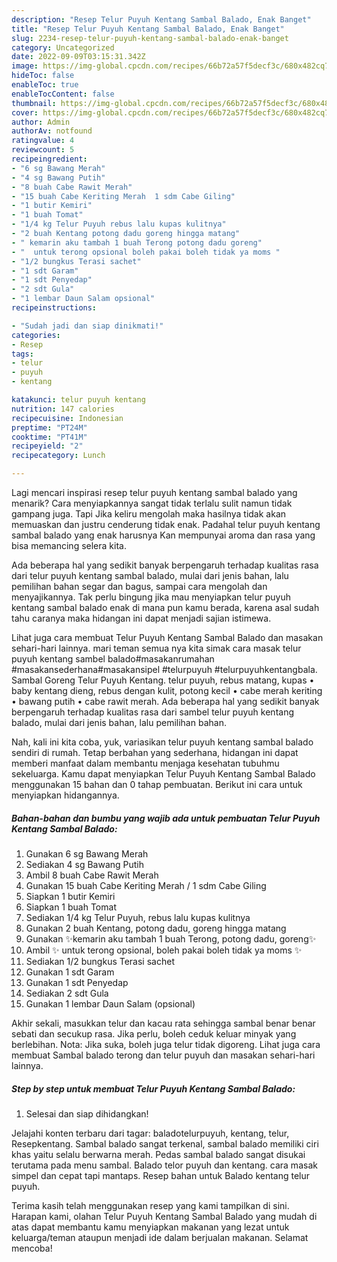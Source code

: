```yaml
---
description: "Resep Telur Puyuh Kentang Sambal Balado, Enak Banget"
title: "Resep Telur Puyuh Kentang Sambal Balado, Enak Banget"
slug: 2234-resep-telur-puyuh-kentang-sambal-balado-enak-banget
category: Uncategorized
date: 2022-09-09T03:15:31.342Z
image: https://img-global.cpcdn.com/recipes/66b72a57f5decf3c/680x482cq70/telur-puyuh-kentang-sambal-balado-foto-resep-utama.jpg
hideToc: false
enableToc: true
enableTocContent: false
thumbnail: https://img-global.cpcdn.com/recipes/66b72a57f5decf3c/680x482cq70/telur-puyuh-kentang-sambal-balado-foto-resep-utama.jpg
cover: https://img-global.cpcdn.com/recipes/66b72a57f5decf3c/680x482cq70/telur-puyuh-kentang-sambal-balado-foto-resep-utama.jpg
author: Admin
authorAv: notfound
ratingvalue: 4
reviewcount: 5
recipeingredient:
- "6 sg Bawang Merah"
- "4 sg Bawang Putih"
- "8 buah Cabe Rawit Merah"
- "15 buah Cabe Keriting Merah  1 sdm Cabe Giling"
- "1 butir Kemiri"
- "1 buah Tomat"
- "1/4 kg Telur Puyuh rebus lalu kupas kulitnya"
- "2 buah Kentang potong dadu goreng hingga matang"
- " kemarin aku tambah 1 buah Terong potong dadu goreng"
- "  untuk terong opsional boleh pakai boleh tidak ya moms "
- "1/2 bungkus Terasi sachet"
- "1 sdt Garam"
- "1 sdt Penyedap"
- "2 sdt Gula"
- "1 lembar Daun Salam opsional"
recipeinstructions:

- "Sudah jadi dan siap dinikmati!"
categories:
- Resep
tags:
- telur
- puyuh
- kentang

katakunci: telur puyuh kentang 
nutrition: 147 calories
recipecuisine: Indonesian
preptime: "PT24M"
cooktime: "PT41M"
recipeyield: "2"
recipecategory: Lunch

---
```



Lagi mencari inspirasi resep telur puyuh kentang sambal balado yang menarik? Cara menyiapkannya sangat tidak terlalu sulit namun tidak gampang juga. Tapi Jika keliru mengolah maka hasilnya tidak akan memuaskan dan justru cenderung tidak enak. Padahal telur puyuh kentang sambal balado yang enak harusnya Kan mempunyai aroma dan rasa yang bisa memancing selera kita.


Ada beberapa hal yang sedikit banyak berpengaruh terhadap kualitas rasa dari telur puyuh kentang sambal balado, mulai dari jenis bahan, lalu pemilihan bahan segar dan bagus, sampai cara mengolah dan menyajikannya. Tak perlu bingung jika mau menyiapkan telur puyuh kentang sambal balado enak di mana pun kamu berada, karena asal sudah tahu caranya maka hidangan ini dapat menjadi sajian istimewa.

Lihat juga cara membuat Telur Puyuh Kentang Sambal Balado dan masakan sehari-hari lainnya. mari teman semua nya kita simak cara masak telur puyuh kentang sambel balado#masakanrumahan #masakansederhana#masakansipel #telurpuyuh #telurpuyuhkentangbala. Sambal Goreng Telur Puyuh Kentang. telur puyuh, rebus matang, kupas • baby kentang dieng, rebus dengan kulit, potong kecil • cabe merah keriting • bawang putih • cabe rawit merah. Ada beberapa hal yang sedikit banyak berpengaruh terhadap kualitas rasa dari sambel telur puyuh kentang balado, mulai dari jenis bahan, lalu pemilihan bahan.


Nah, kali ini kita coba, yuk, variasikan telur puyuh kentang sambal balado sendiri di rumah. Tetap berbahan yang sederhana, hidangan ini dapat memberi manfaat dalam membantu menjaga kesehatan tubuhmu sekeluarga. Kamu dapat menyiapkan Telur Puyuh Kentang Sambal Balado menggunakan 15 bahan dan 0 tahap pembuatan. Berikut ini cara untuk menyiapkan hidangannya.

<!--inarticleads1-->

##### Bahan-bahan dan bumbu yang wajib ada untuk pembuatan Telur Puyuh Kentang Sambal Balado:

1. Gunakan 6 sg Bawang Merah
1. Sediakan 4 sg Bawang Putih
1. Ambil 8 buah Cabe Rawit Merah
1. Gunakan 15 buah Cabe Keriting Merah / 1 sdm Cabe Giling
1. Siapkan 1 butir Kemiri
1. Siapkan 1 buah Tomat
1. Sediakan 1/4 kg Telur Puyuh, rebus lalu kupas kulitnya
1. Gunakan 2 buah Kentang, potong dadu, goreng hingga matang
1. Gunakan  ✨kemarin aku tambah 1 buah Terong, potong dadu, goreng✨
1. Ambil  ✨ untuk terong opsional, boleh pakai boleh tidak ya moms ✨
1. Sediakan 1/2 bungkus Terasi sachet
1. Gunakan 1 sdt Garam
1. Gunakan 1 sdt Penyedap
1. Sediakan 2 sdt Gula
1. Gunakan 1 lembar Daun Salam (opsional)


Akhir sekali, masukkan telur dan kacau rata sehingga sambal benar benar sebati dan secukup rasa. Jika perlu, boleh ceduk keluar minyak yang berlebihan. Nota: Jika suka, boleh juga telur tidak digoreng. Lihat juga cara membuat Sambal balado terong dan telur puyuh dan masakan sehari-hari lainnya. 

<!--inarticleads2-->

##### Step by step untuk membuat Telur Puyuh Kentang Sambal Balado:


1. Selesai dan siap dihidangkan!

Jelajahi konten terbaru dari tagar: baladotelurpuyuh, kentang, telur, Resepkentang. Sambal balado sangat terkenal, sambal balado memiliki ciri khas yaitu selalu berwarna merah. Pedas sambal balado sangat disukai terutama pada menu sambal. Balado telor puyuh dan kentang. cara masak simpel dan cepat tapi mantaps. Resep bahan untuk Balado kentang telur puyuh. 

Terima kasih telah menggunakan resep yang kami tampilkan di sini. Harapan kami, olahan Telur Puyuh Kentang Sambal Balado yang mudah di atas dapat membantu kamu menyiapkan makanan yang lezat untuk keluarga/teman ataupun menjadi ide dalam berjualan makanan. Selamat mencoba!
